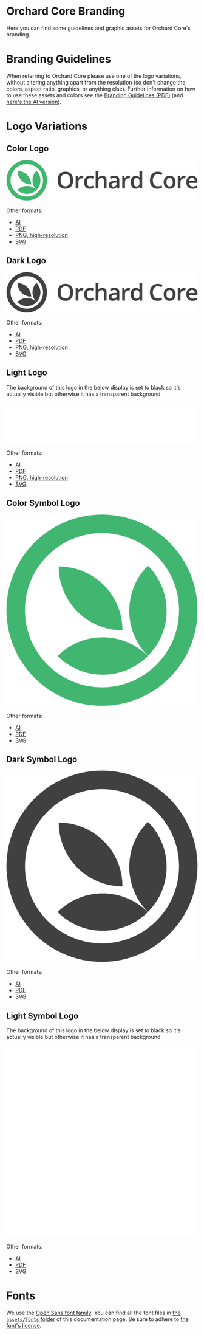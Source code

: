 # Orchard Core Branding

Here you can find some guidelines and graphic assets for Orchard Core's branding.

# Branding Guidelines

When referring to Orchard Core please use one of the logo variations, without altering anything apart from the resolution (so don't change the colors, aspect ratio, graphics, or anything else). Further information on how to use these assets and colors see the [Branding Guidelines (PDF)](assets/orchard-core-branding-guidelines.pdf) (and [here's the AI version](assets/orchard-core-branding-guidelines.ai)).

# Logo Variations

## Color Logo

![Color Orchard Core logo](assets/logo/color/orchard-core-logo-color.png)

Other formats:

- [AI](assets/logo/color/orchard-core-logo-color.ai)
- [PDF](assets/logo/color/orchard-core-logo-color.pdf)
- [PNG, high-resolution](assets/logo/color/orchard-core-logo-color-high-resolution.png)
- [SVG](assets/logo/color/orchard-core-logo-color.svg)

## Dark Logo

![Dark Orchard Core logo](assets/logo/dark/orchard-core-logo-dark.png)

Other formats:

- [AI](assets/logo/dark/orchard-core-logo-dark.ai)
- [PDF](assets/logo/dark/orchard-core-logo-dark.pdf)
- [PNG, high-resolution](assets/logo/dark/orchard-core-logo-dark-high-resolution.png)
- [SVG](assets/logo/dark/orchard-core-logo-dark.svg)

## Light Logo

The background of this logo in the below display is set to black so it's actually visible but otherwise it has a transparent background.

<img src="assets/logo/light/orchard-core-logo-light.png" alt="Light Orchard Core logo" style="background-color: #000;">

Other formats:

- [AI](assets/logo/light/orchard-core-logo-light.ai)
- [PDF](assets/logo/light/orchard-core-logo-light.pdf)
- [PNG, high-resolution](assets/logo/light/orchard-core-logo-light-high-resolution.png)
- [SVG](assets/logo/light/orchard-core-logo-light.svg)

## Color Symbol Logo

![Color Orchard Core symbol logo](assets/logo/symbol/color/orchard-core-symbol-logo-color.png)

Other formats:

- [AI](assets/logo/symbol/color/orchard-core-symbol-logo-color.ai)
- [PDF](assets/logo/symbol/color/orchard-core-symbol-logo-color.pdf)
- [SVG](assets/logo/symbol/color/orchard-core-symbol-logo-color.svg)

## Dark Symbol Logo

![Dark Orchard Core symbol logo](assets/logo/symbol/dark/orchard-core-symbol-logo-dark.png)

Other formats:

- [AI](assets/logo/symbol/dark/orchard-core-symbol-logo-dark.ai)
- [PDF](assets/logo/symbol/dark/orchard-core-symbol-logo-dark.pdf)
- [SVG](assets/logo/symbol/dark/orchard-core-symbol-logo-dark.svg)

## Light Symbol Logo

The background of this logo in the below display is set to black so it's actually visible but otherwise it has a transparent background.

<img src="assets/logo/symbol/light/orchard-core-symbol-logo-light.png" alt="Light Orchard Core symbol logo" style="background-color: #000;">

Other formats:

- [AI](assets/logo/symbol/light/orchard-core-symbol-logo-light.ai)
- [PDF](assets/logo/symbol/light/orchard-core-symbol-logo-light.pdf)
- [SVG](assets/logo/symbol/light/orchard-core-symbol-logo-light.svg)

# Fonts

We use the [Open Sans font family](https://fonts.google.com/specimen/Open+Sans). You can find all the font files in [the `assets/fonts` folder](https://github.com/OrchardCMS/OrchardCore/tree/main/src/docs/reference/branding/assets/fonts) of this documentation page. Be sure to adhere to [the font's license](assets/fonts/LICENSE.txt).
